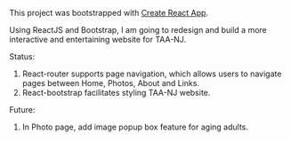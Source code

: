 This project was bootstrapped with [Create React App](https://github.com/facebookincubator/create-react-app).

Using ReactJS and Bootstrap, I am going to redesign and build a more interactive and entertaining website for TAA-NJ.

Status:
  1. React-router supports page navigation, which allows users to navigate pages between Home, Photos, About and Links.
  2. React-bootstrap facilitates styling TAA-NJ website.

Future:
  1. In Photo page, add image popup box feature for aging adults.
